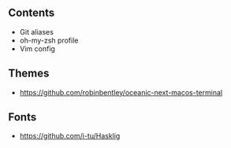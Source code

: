 ## Contents
* Git aliases
* oh-my-zsh profile
* Vim config

## Themes
* https://github.com/robinbentley/oceanic-next-macos-terminal

## Fonts
* https://github.com/i-tu/Hasklig
